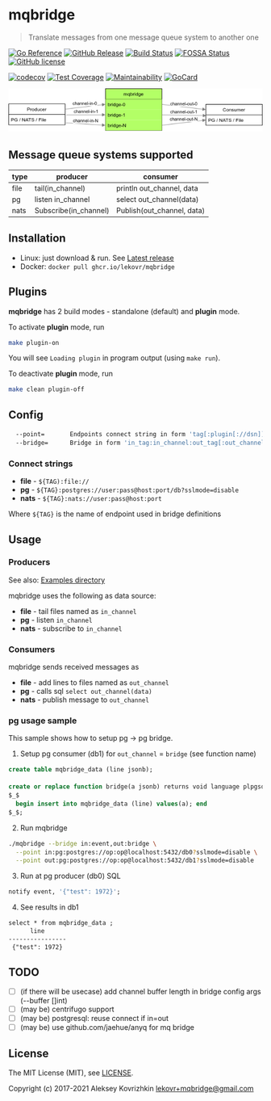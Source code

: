 # mqbridge

> Translate messages from one message queue system to another one

[![Go Reference][ref1]][ref2]
 [![GitHub Release][gr1]][gr2]
 [![Build Status][bs1]][bs2]
 [![FOSSA Status][fs1]][fs2]
 [![GitHub license][gl1]][gl2]

[![codecov][cc1]][cc2]
 [![Test Coverage][cct1]][cct2]
 [![Maintainability][ccm1]][ccm2]
 [![GoCard][gc1]][gc2]

[cct1]: https://api.codeclimate.com/v1/badges/0f7f2d4314b28b45e333/test_coverage
[cct2]: https://codeclimate.com/github/LeKovr/mqbridge/test_coverage
[ccm1]: https://api.codeclimate.com/v1/badges/0f7f2d4314b28b45e333/maintainability
[ccm2]: https://codeclimate.com/github/LeKovr/mqbridge/maintainability
[fs1]: https://app.fossa.com/api/projects/git%2Bgithub.com%2FLeKovr%2Fmqbridge.svg?type=shield
[fs2]: https://app.fossa.com/projects/git%2Bgithub.com%2FLeKovr%2Fmqbridge?ref=badge_shield
[ref1]: https://pkg.go.dev/badge/github.com/LeKovr/mqbridge.svg
[ref2]: https://pkg.go.dev/github.com/LeKovr/mqbridge
[cc1]: https://codecov.io/gh/LeKovr/mqbridge/branch/master/graph/badge.svg
[cc2]: https://codecov.io/gh/LeKovr/mqbridge
[gc1]: https://goreportcard.com/badge/github.com/LeKovr/mqbridge
[gc2]: https://goreportcard.com/report/github.com/LeKovr/mqbridge
[bs1]: https://cloud.drone.io/api/badges/LeKovr/mqbridge/status.svg
[bs2]: https://cloud.drone.io/LeKovr/mqbridge
[gr1]: https://img.shields.io/github/release/LeKovr/mqbridge.svg
[gr2]: https://github.com/LeKovr/mqbridge/releases
[gl1]: https://img.shields.io/github/license/LeKovr/mqbridge.svg
[gl2]: https://github.com/LeKovr/mqbridge/blob/master/LICENSE

![Data flow](mqbridge.png)

## Message queue systems supported

  type | producer | consumer
-------|----------|----------
 file  | tail(in_channel) | println out_channel, data
  pg   | listen in_channel | select out_channel(data)
  nats | Subscribe(in_channel) | Publish(out_channel, data)

## Installation

* Linux: just download & run. See [Latest release](https://github.com/LeKovr/mqbridge/releases/latest)
* Docker: `docker pull ghcr.io/lekovr/mqbridge`

## Plugins

**mqbridge** has 2 build modes - standalone (default) and **plugin** mode.

To activate **plugin** mode, run

```sh
make plugin-on
```

You will see `Loading plugin` in program output (using `make run`).

To deactivate **plugin** mode, run

```sh
make clean plugin-off
```

## Config

```sh
  --point=       Endpoints connect string in form 'tag[:plugin[://dsn]]' (default: io:file)
  --bridge=      Bridge in form 'in_tag:in_channel:out_tag[:out_channel]' (default: io:src.txt,io:dst.txt)
```

### Connect strings

* **file** - `${TAG):file://`
* **pg** - `${TAG}:postgres://user:pass@host:port/db?sslmode=disable`
* **nats** - `${TAG}:nats://user:pass@host:port`

Where `${TAG}` is the name of endpoint used in bridge definitions

## Usage

### Producers

See also: [Examples directory](examples/)

mqbridge uses the following as data source:

* **file** - tail files named as `in_channel`
* **pg** - listen `in_channel`
* **nats** - subscribe to `in_channel`

### Consumers

mqbridge sends received messages as

* **file** - add lines to files named as `out_channel`
* **pg** - calls sql `select out_channel(data)`
* **nats** - publish message to `out_channel`

### pg usage sample

This sample shows how to setup pg -> pg bridge.

1. Setup pg consumer (db1) for `out_channel` = `bridge` (see function name)

```sql
create table mqbridge_data (line jsonb);

create or replace function bridge(a jsonb) returns void language plpgsql as 
$_$ 
  begin insert into mqbridge_data (line) values(a); end 
$_$;
```

2. Run mqbridge

```sh
./mqbridge --bridge in:event,out:bridge \
  --point in:pg:postgres://op:op@localhost:5432/db0?sslmode=disable \
  --point out:pg:postgres://op:op@localhost:5432/db1?sslmode=disable
```

3. Run at pg producer (db0) SQL

```sql
notify event, '{"test": 1972}';
```

4. See results in db1

```
select * from mqbridge_data ;
      line     
----------------
 {"test": 1972}
```

## TODO

* [ ] (if there will be usecase) add channel buffer length in bridge config args (--buffer []int)
* [ ] (may be) centrifugo support
* [ ] (may be) postgresql: reuse connect if in=out
* [ ] (may be) use github.com/jaehue/anyq for mq bridge

## License

The MIT License (MIT), see [LICENSE](LICENSE).

Copyright (c) 2017-2021 Aleksey Kovrizhkin <lekovr+mqbridge@gmail.com>
